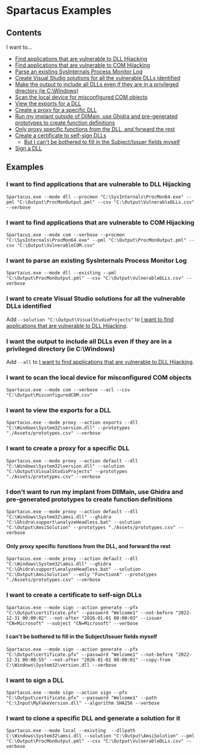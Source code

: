 # Spartacus Examples

## Contents

I want to...

* [Find applications that are vulnerable to DLL Hijacking](#i-want-to-find-applications-that-are-vulnerable-to-dll-hijacking)
* [Find applications that are vulnerable to COM Hijacking](#i-want-to-find-applications-that-are-vulnerable-to-com-hijacking)
* [Parse an existing SysInternals Process Monitor Log](#i-want-to-parse-an-existing-sysinternals-process-monitor-log)
* [Create Visual Studio solutions for all the vulnerable DLLs identified](#i-want-to-create-visual-studio-solutions-for-all-the-vulnerable-dlls-identified)
* [Make the output to include all DLLs even if they are in a privileged directory (ie C:\Windows)](#i-want-the-output-to-include-all-dlls-even-if-they-are-in-a-privileged-directory-ie-cwindows)
* [Scan the local device for misconfigured COM objects](#i-want-to-scan-the-local-device-for-misconfigured-com-objects)
* [View the exports for a DLL](#i-want-to-view-the-exports-for-a-dll)
* [Create a proxy for a specific DLL](#i-want-to-create-a-proxy-for-a-specific-dll)
* [Run my implant outside of DllMain, use Ghidra and pre-generated prototypes to create function definitions](#i-dont-want-to-run-my-implant-from-dllmain-use-ghidra-and-pre-generated-prototypes-to-create-function-definitions)
* [Only proxy specific functions from the DLL, and forward the rest](#only-proxy-specific-functions-from-the-dll-and-forward-the-rest)
* [Create a certificate to self-sign DLLs](#i-want-to-create-a-certificate-to-self-sign-dlls)
    * [But I can't be bothered to fill in the Subject/Issuer fields myself](#i-cant-be-bothered-to-fill-in-the-subjectissuer-fields-myself)
* [Sign a DLL](#i-want-to-sign-a-dll)

## Examples

### I want to find applications that are vulnerable to DLL Hijacking

```
Spartacus.exe --mode dll --procmon "C:\SysInternals\ProcMon64.exe" --pml "C:\Output\ProcMonOutput.pml" --csv "C:\Output\VulnerableDLLs.csv" --verbose
```

### I want to find applications that are vulnerable to COM Hijacking

```
Spartacus.exe --mode com --verbose --procmon "C:\SysInternals\ProcMon64.exe" --pml "C:\Output\ProcMonOutput.pml" --csv "C:\Output\VulnerableCOM.csv"
```

### I want to parse an existing SysInternals Process Monitor Log

```
Spartacus.exe --mode dll --existing --pml "C:\Output\ProcMonOutput.pml" --csv "C:\Output\VulnerableDLLs.csv" --verbose
```

### I want to create Visual Studio solutions for all the vulnerable DLLs identified

Add `--solution "C:\Output\VisualStudioProjects"` to [I want to find applications that are vulnerable to DLL Hijacking](#i-want-to-find-applications-that-are-vulnerable-to-dll-hijacking).

### I want the output to include all DLLs even if they are in a privileged directory (ie C:\Windows)

Add `--all` to [I want to find applications that are vulnerable to DLL Hijacking](#i-want-to-find-applications-that-are-vulnerable-to-dll-hijacking).

### I want to scan the local device for misconfigured COM objects

```
Spartacus.exe --mode com --verbose --acl --csv "C:\Output\MisconfiguredCOM.csv"
```

### I want to view the exports for a DLL

```
Spartacus.exe --mode proxy --action exports --dll "C:\Windows\System32\version.dll" --prototypes "./Assets/prototypes.csv" --verbose
```

### I want to create a proxy for a specific DLL

```
Spartacus.exe --mode proxy --action default --dll "C:\Windows\System32\version.dll" --solution "C:\Output\VisualStudioProjects" --prototypes "./Assets/prototypes.csv" --verbose
```

### I don't want to run my implant from DllMain, use Ghidra and pre-generated prototypes to create function definitions

```
Spartacus.exe --mode proxy --action default --dll "C:\Windows\System32\amsi.dll" --ghidra "C:\Ghidra\support\analyzeHeadless.bat" --solution "C:\Output\AmsiSolution" --prototypes "./Assets/prototypes.csv" --verbose
```
#### Only proxy specific functions from the DLL, and forward the rest

```
Spartacus.exe --mode proxy --action default --dll "C:\Windows\System32\amsi.dll" --ghidra "C:\Ghidra\support\analyzeHeadless.bat" --solution "C:\Output\AmsiSolution" --only "FunctionA" --prototypes "./Assets/prototypes.csv" --verbose
```

### I want to create a certificate to self-sign DLLs

```
Spartacus.exe --mode sign --action generate --pfx "C:\Output\certificate.pfx" --password "Welcome1" --not-before "2022-12-31 00:00:02" --not-after "2026-01-01 00:00:03" --issuer "CN=Microsoft" --subject "CN=Microsoft" --verbose
```

#### I can't be bothered to fill in the Subject/Issuer fields myself

```
Spartacus.exe --mode sign --action generate --pfx "C:\Output\certificate.pfx" --password "Welcome1" --not-before "2022-12-31 00:00:55" --not-after "2026-01-01 00:00:01" --copy-from C:\Windows\System32\version.dll --verbose
```

### I want to sign a DLL

```
Spartacus.exe --mode sign --action sign --pfx "C:\Output\certificate.pfx" --password "Welcome1" --path "C:\Input\MyFakeVersion.dll" --algorithm SHA256 --verbose
```

### I want to clone a specific DLL and generate a solution for it

```
Spartacus.exe --mode local --existing  --dllpath C:\Windows\System32\amsi.dll --solution "C:\Output\AmsiSolution" --pml "C:\Output\ProcMonOutput.pml" --csv "C:\Output\VulnerableDLLs.csv" --verbose
```
